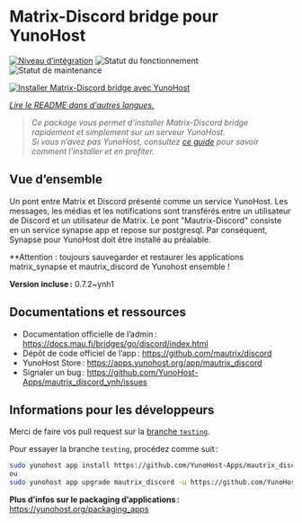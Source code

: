 <!--
Nota bene : ce README est automatiquement généré par <https://github.com/YunoHost/apps/tree/master/tools/readme_generator>
Il NE doit PAS être modifié à la main.
-->

# Matrix-Discord bridge pour YunoHost

[![Niveau d’intégration](https://apps.yunohost.org/badge/integration/mautrix_discord)](https://ci-apps.yunohost.org/ci/apps/mautrix_discord/)
![Statut du fonctionnement](https://apps.yunohost.org/badge/state/mautrix_discord)
![Statut de maintenance](https://apps.yunohost.org/badge/maintained/mautrix_discord)

[![Installer Matrix-Discord bridge avec YunoHost](https://install-app.yunohost.org/install-with-yunohost.svg)](https://install-app.yunohost.org/?app=mautrix_discord)

*[Lire le README dans d'autres langues.](./ALL_README.md)*

> *Ce package vous permet d’installer Matrix-Discord bridge rapidement et simplement sur un serveur YunoHost.*  
> *Si vous n’avez pas YunoHost, consultez [ce guide](https://yunohost.org/install) pour savoir comment l’installer et en profiter.*

## Vue d’ensemble

Un pont entre Matrix et Discord présenté comme un service YunoHost. Les messages, les médias et les notifications sont transférés entre un utilisateur de Discord et un utilisateur de Matrix. Le pont "Mautrix-Discord" consiste en un service synapse app et repose sur postgresql. Par conséquent, Synapse pour YunoHost doit être installé au préalable.

**Attention : toujours sauvegarder et restaurer les applications matrix_synapse et mautrix_discord de Yunohost ensemble !

**Version incluse :** 0.7.2~ynh1
## Documentations et ressources

- Documentation officielle de l’admin : <https://docs.mau.fi/bridges/go/discord/index.html>
- Dépôt de code officiel de l’app : <https://github.com/mautrix/discord>
- YunoHost Store : <https://apps.yunohost.org/app/mautrix_discord>
- Signaler un bug : <https://github.com/YunoHost-Apps/mautrix_discord_ynh/issues>

## Informations pour les développeurs

Merci de faire vos pull request sur la [branche `testing`](https://github.com/YunoHost-Apps/mautrix_discord_ynh/tree/testing).

Pour essayer la branche `testing`, procédez comme suit :

```bash
sudo yunohost app install https://github.com/YunoHost-Apps/mautrix_discord_ynh/tree/testing --debug
ou
sudo yunohost app upgrade mautrix_discord -u https://github.com/YunoHost-Apps/mautrix_discord_ynh/tree/testing --debug
```

**Plus d’infos sur le packaging d’applications :** <https://yunohost.org/packaging_apps>
